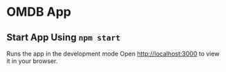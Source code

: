 # OMDB App 

## Start App Using `npm start`


Runs the app in the development mode
Open [http://localhost:3000](http://localhost:3000) to view it in your browser.
